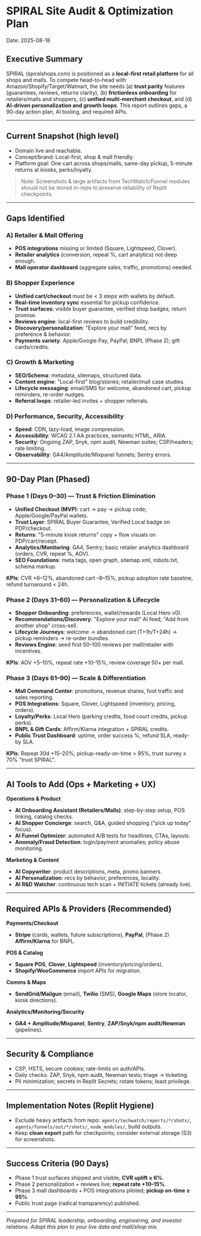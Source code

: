 # SPIRAL Site Audit & Optimization Plan
Date: 2025-08-18

## Executive Summary
SPIRAL (spiralshops.com) is positioned as a **local-first retail platform** for all shops and malls. To compete head-to-head with Amazon/Shopify/Target/Walmart, the site needs (a) **trust parity** features (guarantees, reviews, returns clarity), (b) **frictionless onboarding** for retailers/malls and shoppers, (c) **unified multi-merchant checkout**, and (d) **AI-driven personalization and growth loops**. This report outlines gaps, a 90-day action plan, AI tooling, and required APIs.

---

## Current Snapshot (high level)
- Domain live and reachable.
- Concept/brand: Local-first, shop & mall friendly.
- Platform goal: One cart across shops/malls, same-day pickup, 5-minute returns at kiosks, perks/loyalty.

> Note: Screenshots & large artifacts from TechWatch/Funnel modules should not be stored in-repo to preserve reliability of Replit checkpoints.

---

## Gaps Identified

### A) Retailer & Mall Offering
- **POS integrations** missing or limited (Square, Lightspeed, Clover).
- **Retailer analytics** (conversion, repeat %, cart analytics) not deep enough.
- **Mall operator dashboard** (aggregate sales, traffic, promotions) needed.

### B) Shopper Experience
- **Unified cart/checkout** must be < 3 steps with wallets by default.
- **Real-time inventory sync** essential for pickup confidence.
- **Trust surfaces**: visible buyer guarantee, verified shop badges, return promise.
- **Reviews engine**: local-first reviews to build credibility.
- **Discovery/personalization**: "Explore your mall" feed, recs by preference & behavior.
- **Payments variety**: Apple/Google Pay, PayPal; BNPL (Phase 2); gift cards/credits.

### C) Growth & Marketing
- **SEO/Schema**: metadata, sitemaps, structured data.
- **Content engine**: "Local-first" blog/stories; retailer/mall case studies.
- **Lifecycle messaging**: email/SMS for welcome, abandoned cart, pickup reminders, re-order nudges.
- **Referral loops**: retailer-led invites + shopper referrals.

### D) Performance, Security, Accessibility
- **Speed**: CDN, lazy-load, image compression.
- **Accessibility**: WCAG 2.1 AA practices, semantic HTML, ARIA.
- **Security**: Ongoing ZAP, Snyk, npm audit, Newman suites; CSP/headers; rate limiting.
- **Observability**: GA4/Amplitude/Mixpanel funnels; Sentry errors.

---

## 90-Day Plan (Phased)

### Phase 1 (Days 0–30) — Trust & Friction Elimination
- **Unified Checkout (MVP)**: cart → pay → pickup code; Apple/Google/PayPal wallets.
- **Trust Layer**: SPIRAL Buyer Guarantee, Verified Local badge on PDP/checkout.
- **Returns**: "5-minute kiosk returns" copy + flow visuals on PDP/cart/receipt.
- **Analytics/Monitoring**: GA4, Sentry; basic retailer analytics dashboard (orders, CVR, repeat %, AOV).
- **SEO Foundations**: meta tags, open graph, sitemap.xml, robots.txt, schema markup.

**KPIs**: CVR +6–12%, abandoned cart –8–15%, pickup adoption rate baseline, refund turnaround < 24h.

### Phase 2 (Days 31–60) — Personalization & Lifecycle
- **Shopper Onboarding**: preferences, wallet/rewards (Local Hero v0).
- **Recommendations/Discovery**: "Explore your mall" AI feed; "Add from another shop" cross-sell.
- **Lifecycle Journeys**: welcome → abandoned cart (T+1h/T+24h) → pickup reminders → re-order bundles.
- **Reviews Engine**: seed first 50–100 reviews per mall/retailer with incentives.

**KPIs**: AOV +5–10%, repeat rate +10–15%, review coverage 50+ per mall.

### Phase 3 (Days 61–90) — Scale & Differentiation
- **Mall Command Center**: promotions, revenue shares, foot traffic and sales reporting.
- **POS Integrations**: Square, Clover, Lightspeed (inventory, pricing, orders).
- **Loyalty/Perks**: Local Hero (parking credits, food court credits, pickup perks).
- **BNPL & Gift Cards**: Affirm/Klarna integration + SPIRAL credits.
- **Public Trust Dashboard**: uptime, order success %, refund SLA, ready-by SLA.

**KPIs**: Repeat 30d +15–20%, pickup-ready-on-time > 95%, trust survey ≥ 70% "trust SPIRAL".

---

## AI Tools to Add (Ops + Marketing + UX)

**Operations & Product**
- **AI Onboarding Assistant (Retailers/Malls)**: step-by-step setup, POS linking, catalog checks.
- **AI Shopper Concierge**: search, Q&A, guided shopping ("pick up today" focus).
- **AI Funnel Optimizer**: automated A/B tests for headlines, CTAs, layouts.
- **Anomaly/Fraud Detection**: login/payment anomalies; policy abuse monitoring.

**Marketing & Content**
- **AI Copywriter**: product descriptions, meta, promo banners.
- **AI Personalization**: recs by behavior, preferences, locality.
- **AI R&D Watcher**: continuous tech scan + INITIATE tickets (already live).

---

## Required APIs & Providers (Recommended)

**Payments/Checkout**
- **Stripe** (cards, wallets, future subscriptions), **PayPal**, (Phase 2) **Affirm/Klarna** for BNPL.

**POS & Catalog**
- **Square POS**, **Clover**, **Lightspeed** (inventory/pricing/orders).
- **Shopify/WooCommerce** import APIs for migration.

**Comms & Maps**
- **SendGrid/Mailgun** (email), **Twilio** (SMS), **Google Maps** (store locator, kiosk directions).

**Analytics/Monitoring/Security**
- **GA4 + Amplitude/Mixpanel**, **Sentry**, **ZAP/Snyk/npm audit/Newman** (pipelines).

---

## Security & Compliance
- CSP, HSTS, secure cookies; rate-limits on auth/APIs.
- Daily checks: ZAP, Snyk, npm audit, Newman tests; triage → ticketing.
- PII minimization; secrets in Replit Secrets; rotate tokens; least privilege.

---

## Implementation Notes (Replit Hygiene)
- Exclude heavy artifacts from repo: `agents/techwatch/reports/*/shots/`, `agents/funnels/out/*/shots/`, `node_modules/`, build outputs.
- Keep **clean export** path for checkpoints; consider external storage (S3) for screenshots.

---

## Success Criteria (90 Days)
- Phase 1 trust surfaces shipped and visible; **CVR uplift ≥ 6%**.
- Phase 2 personalization + reviews live; **repeat rate +10–15%**.
- Phase 3 mall dashboards + POS integrations piloted; **pickup on-time ≥ 95%**.
- Public trust page (radical transparency) published.

---

*Prepared for SPIRAL leadership, onboarding, engineering, and investor relations. Adapt this plan to your live data and mall/shop mix.*
